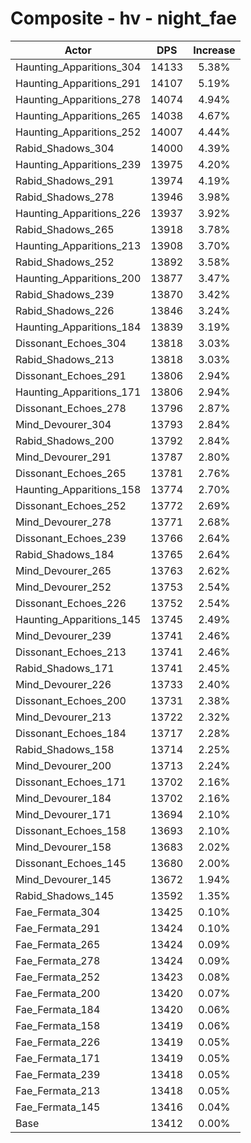 # Composite - hv - night_fae
| Actor | DPS | Increase |
|---|:---:|:---:|
|Haunting_Apparitions_304|14133|5.38%|
|Haunting_Apparitions_291|14107|5.19%|
|Haunting_Apparitions_278|14074|4.94%|
|Haunting_Apparitions_265|14038|4.67%|
|Haunting_Apparitions_252|14007|4.44%|
|Rabid_Shadows_304|14000|4.39%|
|Haunting_Apparitions_239|13975|4.20%|
|Rabid_Shadows_291|13974|4.19%|
|Rabid_Shadows_278|13946|3.98%|
|Haunting_Apparitions_226|13937|3.92%|
|Rabid_Shadows_265|13918|3.78%|
|Haunting_Apparitions_213|13908|3.70%|
|Rabid_Shadows_252|13892|3.58%|
|Haunting_Apparitions_200|13877|3.47%|
|Rabid_Shadows_239|13870|3.42%|
|Rabid_Shadows_226|13846|3.24%|
|Haunting_Apparitions_184|13839|3.19%|
|Dissonant_Echoes_304|13818|3.03%|
|Rabid_Shadows_213|13818|3.03%|
|Dissonant_Echoes_291|13806|2.94%|
|Haunting_Apparitions_171|13806|2.94%|
|Dissonant_Echoes_278|13796|2.87%|
|Mind_Devourer_304|13793|2.84%|
|Rabid_Shadows_200|13792|2.84%|
|Mind_Devourer_291|13787|2.80%|
|Dissonant_Echoes_265|13781|2.76%|
|Haunting_Apparitions_158|13774|2.70%|
|Dissonant_Echoes_252|13772|2.69%|
|Mind_Devourer_278|13771|2.68%|
|Dissonant_Echoes_239|13766|2.64%|
|Rabid_Shadows_184|13765|2.64%|
|Mind_Devourer_265|13763|2.62%|
|Mind_Devourer_252|13753|2.54%|
|Dissonant_Echoes_226|13752|2.54%|
|Haunting_Apparitions_145|13745|2.49%|
|Mind_Devourer_239|13741|2.46%|
|Dissonant_Echoes_213|13741|2.46%|
|Rabid_Shadows_171|13741|2.45%|
|Mind_Devourer_226|13733|2.40%|
|Dissonant_Echoes_200|13731|2.38%|
|Mind_Devourer_213|13722|2.32%|
|Dissonant_Echoes_184|13717|2.28%|
|Rabid_Shadows_158|13714|2.25%|
|Mind_Devourer_200|13713|2.24%|
|Dissonant_Echoes_171|13702|2.16%|
|Mind_Devourer_184|13702|2.16%|
|Mind_Devourer_171|13694|2.10%|
|Dissonant_Echoes_158|13693|2.10%|
|Mind_Devourer_158|13683|2.02%|
|Dissonant_Echoes_145|13680|2.00%|
|Mind_Devourer_145|13672|1.94%|
|Rabid_Shadows_145|13592|1.35%|
|Fae_Fermata_304|13425|0.10%|
|Fae_Fermata_291|13424|0.10%|
|Fae_Fermata_265|13424|0.09%|
|Fae_Fermata_278|13424|0.09%|
|Fae_Fermata_252|13423|0.08%|
|Fae_Fermata_200|13420|0.07%|
|Fae_Fermata_184|13420|0.06%|
|Fae_Fermata_158|13419|0.06%|
|Fae_Fermata_226|13419|0.05%|
|Fae_Fermata_171|13419|0.05%|
|Fae_Fermata_239|13418|0.05%|
|Fae_Fermata_213|13418|0.05%|
|Fae_Fermata_145|13416|0.04%|
|Base|13412|0.00%|
